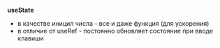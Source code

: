 **useState**
- в качестве иницил числа - все и даже функция (для ускорения)
- в отличие от useRef - постоянно обновляет состояние при вводе клавиши
